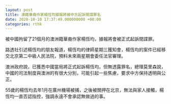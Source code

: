 ```yaml
---
layout: post
title: 澳籍華裔作家楊恆均據報將被中方起訴間諜罪名
date: 2020-10-10 17:37:49.000000000 +08:00
categories: rthk
---
```


被中國拘留了21個月的澳洲籍華裔作家楊恆均，據報將會被正式起訴間諜罪。

路透社引述楊恆均的朋友報道，楊恆均的律師星期三獲知會，楊恆均的案件已經移交北京第二中級人民法院，預料未來兩星期會委任法官審理。

澳洲政府說，已獲悉中國當局將正式起訴楊恆均，但無透露罪名，總理莫里森說，中國的司法制度與澳洲的有很大分別，可能引起一些焦慮，要求中方保持透明與公正。

55歲的楊恆均去年1月在廣州機場被捕，之後被關押在北京，無法與家人接觸，楊恆均一直否認指控，強調永遠不會承認無做過的事。

